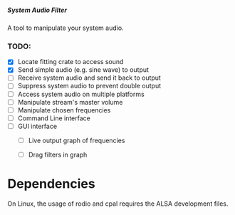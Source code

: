 ##### System Audio Filter

A tool to manipulate your system audio.


### TODO:

- [x] Locate fitting crate to access sound
- [x] Send simple audio (e.g. sine wave) to output
- [ ] Receive system audio and send it back to output
- [ ] Suppress system audio to prevent double output
- [ ] Access system audio on multiple platforms
- [ ] Manipulate stream's master volume
- [ ] Manipulate chosen frequencies
- [ ] Command Line interface
- [ ] GUI interface
  - [ ] Live output graph of frequencies
  - [ ] Drag filters in graph


# Dependencies

On Linux, the usage of rodio and cpal requires the ALSA development files.
